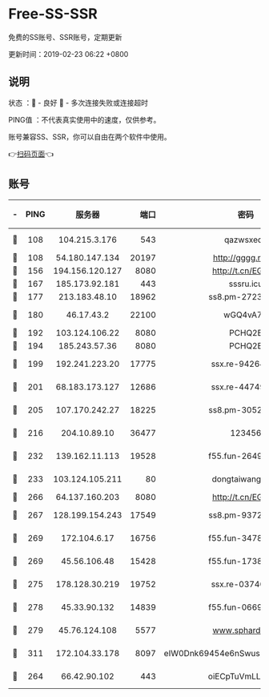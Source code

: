 # Free-SS-SSR

免费的SS账号、SSR账号，定期更新

更新时间：2019-02-23 06:22 +0800

## 说明

状态     ：🙂 - 良好 🙁 - 多次连接失败或连接超时

PING值   ：不代表真实使用中的速度，仅供参考。

账号兼容SS、SSR，你可以自由在两个软件中使用。

👉[扫码页面](https://liesauer.github.io/free-ss-ssr.github.io/)👈

## 账号

|-|PING|服务器|端口|密码|加密方式|区域|
|:----:|:----:|:-----:|-----:|:----:|:----:|:----:|
|🙂|108|104.215.3.176|543|qazwsxedc|aes-256-gcm|JP|
|🙂|108|54.180.147.134|20197|http://gggg.rocks|chacha20|KR|
|🙂|156|194.156.120.127|8080|http://t.cn/EGJIyrl|rc4-md5|RU|
|🙂|167|185.173.92.181|443|sssru.icu|rc4-md5|RU|
|🙂|177|213.183.48.10|18962|ss8.pm-27236881|rc4-md5|RU|
|🙂|180|46.17.43.2|22100|wGQ4vA7D|aes-256-gcm|RU|
|🙂|192|103.124.106.22|8080|PCHQ2E|rc4-md5|US|
|🙂|194|185.243.57.36|8080|PCHQ2E|rc4-md5|US|
|🙂|199|192.241.223.20|17775|ssx.re-94264903|aes-256-cfb|US|
|🙂|201|68.183.173.127|12686|ssx.re-44749299|aes-256-cfb|US|
|🙂|205|107.170.242.27|18225|ss8.pm-30525832|aes-256-cfb|US|
|🙂|216|204.10.89.10|36477|123456|aes-256-cfb|US|
|🙂|232|139.162.11.113|19528|f55.fun-26491183|aes-256-cfb|SG|
|🙂|233|103.124.105.211|80|dongtaiwang.com|aes-256-cfb|US|
|🙂|266|64.137.160.203|8080|http://t.cn/EGJIyrl|rc4-md5|CA|
|🙂|267|128.199.154.243|17549|ss8.pm-93722543|aes-256-cfb|SG|
|🙂|269|172.104.6.17|16756|f55.fun-34782964|aes-256-cfb|US|
|🙂|269|45.56.106.48|15428|f55.fun-17381628|aes-256-cfb|US|
|🙂|275|178.128.30.219|19752|ssx.re-03740090|aes-256-cfb|SG|
|🙂|278|45.33.90.132|14839|f55.fun-06699506|aes-256-cfb|US|
|🙂|279|45.76.124.108|5577|www.sphard.com|aes-256-cfb|AU|
|🙂|311|172.104.33.178|8097|eIW0Dnk69454e6nSwuspv9DmS201tQ0D|aes-256-cfb|SG|
|🙂|264|66.42.90.102|443|oiECpTuVmLLxk4Ts|aes-256-cfb|US|
